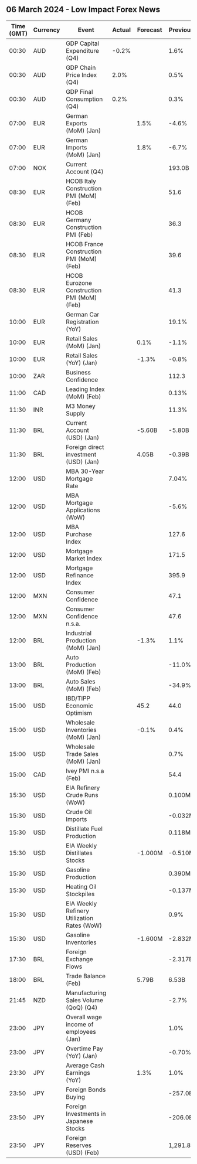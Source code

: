 ## 06 March 2024 - Low Impact Forex News

| Time (GMT) | Currency | Event | Actual | Forecast | Previous |
|------|----------|-------|--------|----------|----------|
| 00:30 | AUD | GDP Capital Expenditure (Q4) | -0.2% |  | 1.6% |
| 00:30 | AUD | GDP Chain Price Index (Q4) | 2.0% |  | 0.5% |
| 00:30 | AUD | GDP Final Consumption (Q4) | 0.2% |  | 0.3% |
| 07:00 | EUR | German Exports (MoM) (Jan) |  | 1.5% | -4.6% |
| 07:00 | EUR | German Imports (MoM) (Jan) |  | 1.8% | -6.7% |
| 07:00 | NOK | Current Account (Q4) |  |  | 193.0B |
| 08:30 | EUR | HCOB Italy Construction PMI (MoM) (Feb) |  |  | 51.6 |
| 08:30 | EUR | HCOB Germany Construction PMI (Feb) |  |  | 36.3 |
| 08:30 | EUR | HCOB France Construction PMI (MoM) (Feb) |  |  | 39.6 |
| 08:30 | EUR | HCOB Eurozone Construction PMI (MoM) (Feb) |  |  | 41.3 |
| 10:00 | EUR | German Car Registration (YoY) |  |  | 19.1% |
| 10:00 | EUR | Retail Sales (MoM) (Jan) |  | 0.1% | -1.1% |
| 10:00 | EUR | Retail Sales (YoY) (Jan) |  | -1.3% | -0.8% |
| 10:00 | ZAR | Business Confidence |  |  | 112.3 |
| 11:00 | CAD | Leading Index (MoM) (Feb) |  |  | 0.13% |
| 11:30 | INR | M3 Money Supply |  |  | 11.3% |
| 11:30 | BRL | Current Account (USD) (Jan) |  | -5.60B | -5.80B |
| 11:30 | BRL | Foreign direct investment (USD) (Jan) |  | 4.05B | -0.39B |
| 12:00 | USD | MBA 30-Year Mortgage Rate |  |  | 7.04% |
| 12:00 | USD | MBA Mortgage Applications (WoW) |  |  | -5.6% |
| 12:00 | USD | MBA Purchase Index |  |  | 127.6 |
| 12:00 | USD | Mortgage Market Index |  |  | 171.5 |
| 12:00 | USD | Mortgage Refinance Index |  |  | 395.9 |
| 12:00 | MXN | Consumer Confidence |  |  | 47.1 |
| 12:00 | MXN | Consumer Confidence n.s.a. |  |  | 47.6 |
| 12:00 | BRL | Industrial Production (MoM) (Jan) |  | -1.3% | 1.1% |
| 13:00 | BRL | Auto Production (MoM) (Feb) |  |  | -11.0% |
| 13:00 | BRL | Auto Sales (MoM) (Feb) |  |  | -34.9% |
| 15:00 | USD | IBD/TIPP Economic Optimism |  | 45.2 | 44.0 |
| 15:00 | USD | Wholesale Inventories (MoM) (Jan) |  | -0.1% | 0.4% |
| 15:00 | USD | Wholesale Trade Sales (MoM) (Jan) |  |  | 0.7% |
| 15:00 | CAD | Ivey PMI n.s.a (Feb) |  |  | 54.4 |
| 15:30 | USD | EIA Refinery Crude Runs (WoW) |  |  | 0.100M |
| 15:30 | USD | Crude Oil Imports |  |  | -0.032M |
| 15:30 | USD | Distillate Fuel Production |  |  | 0.118M |
| 15:30 | USD | EIA Weekly Distillates Stocks |  | -1.000M | -0.510M |
| 15:30 | USD | Gasoline Production |  |  | 0.390M |
| 15:30 | USD | Heating Oil Stockpiles |  |  | -0.137M |
| 15:30 | USD | EIA Weekly Refinery Utilization Rates (WoW) |  |  | 0.9% |
| 15:30 | USD | Gasoline Inventories |  | -1.600M | -2.832M |
| 17:30 | BRL | Foreign Exchange Flows |  |  | -2.317B |
| 18:00 | BRL | Trade Balance (Feb) |  | 5.79B | 6.53B |
| 21:45 | NZD | Manufacturing Sales Volume (QoQ) (Q4) |  |  | -2.7% |
| 23:00 | JPY | Overall wage income of employees (Jan) |  |  | 1.0% |
| 23:00 | JPY | Overtime Pay (YoY) (Jan) |  |  | -0.70% |
| 23:30 | JPY | Average Cash Earnings (YoY) |  | 1.3% | 1.0% |
| 23:50 | JPY | Foreign Bonds Buying |  |  | -257.0B |
| 23:50 | JPY | Foreign Investments in Japanese Stocks |  |  | -206.0B |
| 23:50 | JPY | Foreign Reserves (USD) (Feb) |  |  | 1,291.8B |
